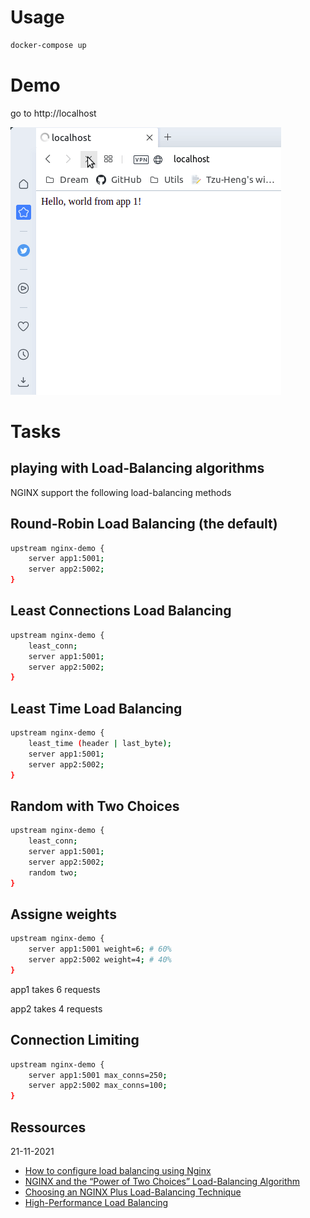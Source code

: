 # Usage
```bash
docker-compose up
```
# Demo
go to http://localhost


![Demo](demo.gif)

# Tasks

## playing with Load‑Balancing algorithms
NGINX support the following load-balancing methods

## Round-Robin Load Balancing (the default)
```bash
upstream nginx-demo {
    server app1:5001;
    server app2:5002;
}
```

## Least Connections Load Balancing
```bash
upstream nginx-demo {
    least_conn;
    server app1:5001;
    server app2:5002;
}
```

## Least Time Load Balancing
```bash
upstream nginx-demo {
    least_time (header | last_byte);
    server app1:5001;
    server app2:5002;
}
```

## Random with Two Choices
```bash
upstream nginx-demo {
    least_conn;
    server app1:5001;
    server app2:5002;
    random two; 
}
```

## Assigne weights
```bash
upstream nginx-demo {
    server app1:5001 weight=6; # 60%
    server app2:5002 weight=4; # 40%
}
```
app1 takes 6 requests

app2 takes 4 requests

## Connection Limiting
```bash
upstream nginx-demo {
    server app1:5001 max_conns=250;
    server app2:5002 max_conns=100;
}
```

## Ressources
21-11-2021

- [How to configure load balancing using Nginx](https://upcloud.com/community/tutorials/configure-load-balancing-nginx/)
- [NGINX and the “Power of Two Choices” Load-Balancing Algorithm](https://www.nginx.com/blog/nginx-power-of-two-choices-load-balancing-algorithm/)
- [Choosing an NGINX Plus Load-Balancing Technique](https://dzone.com/articles/choosing-an-nginx-plus-load-balancing-technique)
- [High-Performance Load Balancing](https://www.nginx.com/products/nginx/load-balancing/)
